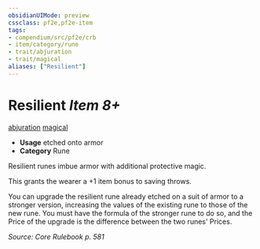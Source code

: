 ```yaml
---
obsidianUIMode: preview
cssclass: pf2e,pf2e-item
tags:
- compendium/src/pf2e/crb
- item/category/rune
- trait/abjuration
- trait/magical
aliases: ["Resilient"]
---
```

# Resilient *Item 8+*  
[abjuration](/rules/traits/abjuration.md)  [magical](/rules/traits/magical.md)  

- **Usage** etched onto armor
- **Category** Rune

Resilient runes imbue armor with additional protective magic.

This grants the wearer a +1 item bonus to saving throws.

You can upgrade the resilient rune already etched on a suit of armor to a stronger version, increasing the values of the existing rune to those of the new rune. You must have the formula of the stronger rune to do so, and the Price of the upgrade is the difference between the two runes' Prices.

*Source: Core Rulebook p. 581*